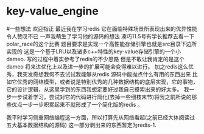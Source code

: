 # key-value_engine
#一些想法 欢迎指正
最近我在学习redis  它在面临特殊场景所表现出来的优异性能令人赞叹不已
一声我萌生了学习他的源码的想法 凑巧11.5号有学长推荐去看一下polar_race的这个比赛
题目要求是实现一个高性能存储引擎也就是src目录下边所实现的
这是一个基于LRU以及诸多c++特性的key-value存储引擎的一个小dameo.
写的过程中着实参考了redis的不少思路  但是不敢让我肯定的是这个dameo 将来进优化上以及进一步的扩展可能会变得难以进行。
加之redis这么优秀，我突发奇想我何不去试试我能够从redis 源码中能抛点什么有用的东西出来
比如它优秀的网络模型，或者说是特别优秀的几种数据结构的底层实现，它的事物，它的设计逻辑，从这里学到的东西我想定要好过我自己摸索出来的好太多。
我一步一步试着学习，尝试对它的代码进行简化(去掉一些细枝末节)将我之前所说的那些优点一步一步积累起来不就形成了一个简化版的redis 。


我平时学习侧重网络编程这一方面，所以打算先从网络看起(之前已经大体阅读过五大基本数据结构的源码)
这一部分剥出来的东西暂定为redis-1.


